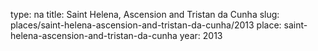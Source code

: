 type: na
title: Saint Helena, Ascension and Tristan da Cunha
slug: places/saint-helena-ascension-and-tristan-da-cunha/2013
place: saint-helena-ascension-and-tristan-da-cunha
year: 2013
